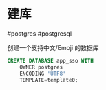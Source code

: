 # 建库

#postgres #postgresql

创建一个支持中文/Emoji 的数据库

```sql
CREATE DATABASE app_sso WITH
	OWNER postgres
	ENCODING 'UTF8'
	TEMPLATE=template0;
```